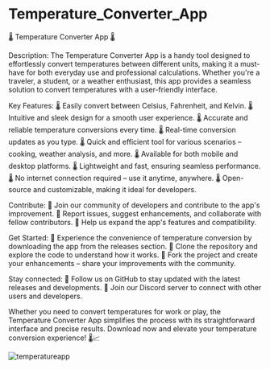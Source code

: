 # Temperature_Converter_App
🌡️ Temperature Converter App 🌡️

Description:
The Temperature Converter App is a handy tool designed to effortlessly convert temperatures between different units, making it a must-have for both everyday use and professional calculations. Whether you're a traveler, a student, or a weather enthusiast, this app provides a seamless solution to convert temperatures with a user-friendly interface.

Key Features:
🌡️ Easily convert between Celsius, Fahrenheit, and Kelvin.
🌡️ Intuitive and sleek design for a smooth user experience.
🌡️ Accurate and reliable temperature conversions every time.
🌡️ Real-time conversion updates as you type.
🌡️ Quick and efficient tool for various scenarios – cooking, weather analysis, and more.
🌡️ Available for both mobile and desktop platforms.
🌡️ Lightweight and fast, ensuring seamless performance.
🌡️ No internet connection required – use it anytime, anywhere.
🌡️ Open-source and customizable, making it ideal for developers.

Contribute:
🔗 Join our community of developers and contribute to the app's improvement.
🔗 Report issues, suggest enhancements, and collaborate with fellow contributors.
🔗 Help us expand the app's features and compatibility.

Get Started:
🚀 Experience the convenience of temperature conversion by downloading the app from the releases section.
🚀 Clone the repository and explore the code to understand how it works.
🚀 Fork the project and create your enhancements – share your improvements with the community.

Stay connected:
📌 Follow us on GitHub to stay updated with the latest releases and developments.
📌 Join our Discord server to connect with other users and developers.


Whether you need to convert temperatures for work or play, the Temperature Converter App simplifies the process with its straightforward interface and precise results. Download now and elevate your temperature conversion experience! 🌡️📈

![temperatureapp](https://github.com/Praharshkumar/Temperature_Converter_App/assets/80599610/e77cb195-90d7-4e88-8c29-c5f537d93aca)
